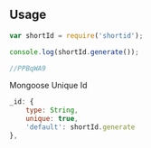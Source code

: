 ## Usage

```js
var shortId = require('shortid');

console.log(shortId.generate());

//PPBqWA9
```

Mongoose Unique Id
```js
_id: {
    type: String,
    unique: true,
    'default': shortId.generate
},
```
